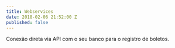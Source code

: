 ```yaml
---
title: Webservices
date: 2018-02-06 21:52:00 Z
published: false
---
```


Conexão direta via API com o seu banco para o registro de boletos.